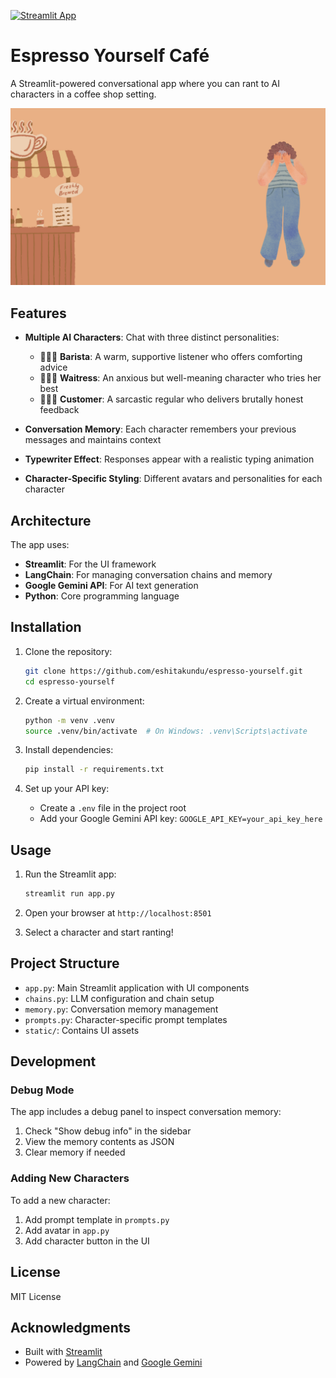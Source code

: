 [![Streamlit App](https://img.shields.io/badge/Live_App-Click_Here-brightgreen?style=for-the-badge)](https://espress.streamlit.app/)

# Espresso Yourself Café

A Streamlit-powered conversational app where you can rant to AI characters in a coffee shop setting.

![Café Atmosphere](static/bg.png)

## Features

- **Multiple AI Characters**: Chat with three distinct personalities:
  - 🧑🏻‍🍳 **Barista**: A warm, supportive listener who offers comforting advice
  - 🧍🏻‍♀️ **Waitress**: An anxious but well-meaning character who tries her best
  - 🧑🏻‍🦰 **Customer**: A sarcastic regular who delivers brutally honest feedback

- **Conversation Memory**: Each character remembers your previous messages and maintains context
- **Typewriter Effect**: Responses appear with a realistic typing animation
- **Character-Specific Styling**: Different avatars and personalities for each character

## Architecture

The app uses:
- **Streamlit**: For the UI framework
- **LangChain**: For managing conversation chains and memory
- **Google Gemini API**: For AI text generation
- **Python**: Core programming language

## Installation

1. Clone the repository:
   ```bash
   git clone https://github.com/eshitakundu/espresso-yourself.git
   cd espresso-yourself
   ```

2. Create a virtual environment:
   ```bash
   python -m venv .venv
   source .venv/bin/activate  # On Windows: .venv\Scripts\activate
   ```

3. Install dependencies:
   ```bash
   pip install -r requirements.txt
   ```

4. Set up your API key:
   - Create a `.env` file in the project root
   - Add your Google Gemini API key: `GOOGLE_API_KEY=your_api_key_here`

## Usage

1. Run the Streamlit app:
   ```bash
   streamlit run app.py
   ```

2. Open your browser at `http://localhost:8501`

3. Select a character and start ranting!

## Project Structure

- `app.py`: Main Streamlit application with UI components
- `chains.py`: LLM configuration and chain setup
- `memory.py`: Conversation memory management
- `prompts.py`: Character-specific prompt templates
- `static/`: Contains UI assets

## Development

### Debug Mode

The app includes a debug panel to inspect conversation memory:
1. Check "Show debug info" in the sidebar
2. View the memory contents as JSON
3. Clear memory if needed

### Adding New Characters

To add a new character:
1. Add prompt template in `prompts.py`
2. Add avatar in `app.py`
3. Add character button in the UI

## License

MIT License

## Acknowledgments

- Built with [Streamlit](https://streamlit.io/)
- Powered by [LangChain](https://www.langchain.com/) and [Google Gemini](https://deepmind.google/technologies/gemini/)
